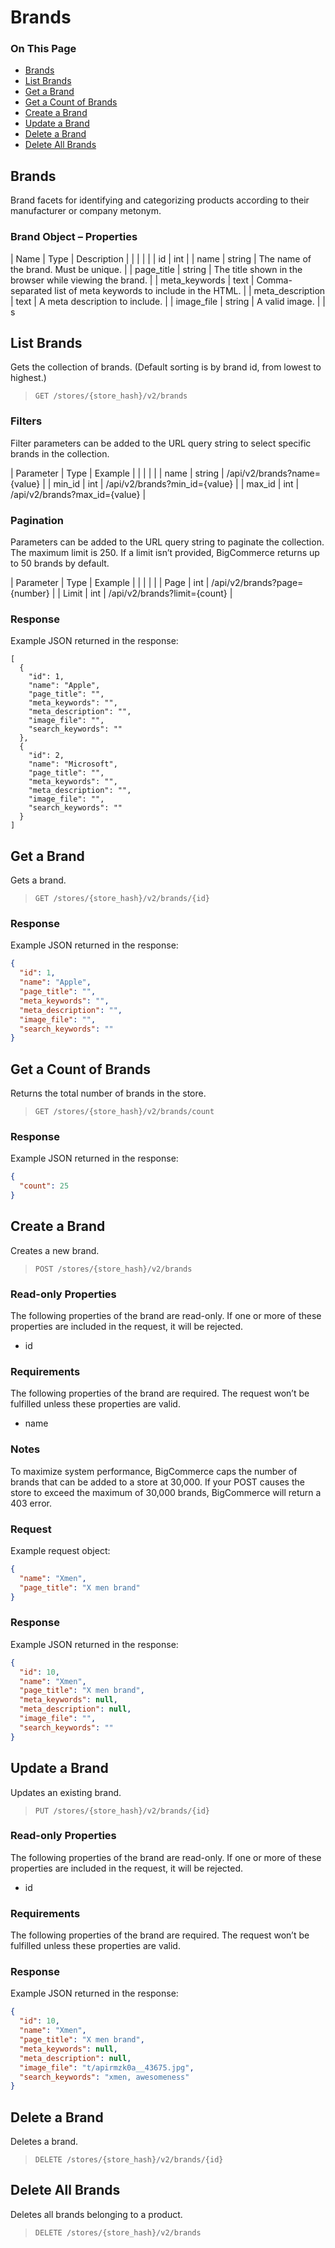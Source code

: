 # Brands

<div class="otp" id="no-index">

### On This Page
- [Brands](#brands)
- [List Brands](#list-brands)
- [Get a Brand](#get-a-brand)
- [Get a Count of Brands](#get-a-count-of-brands)
- [Create a Brand](#create-a-brand)
- [Update a Brand](#update-a-brand)
- [Delete a Brand](#delete-a-brand)
- [Delete All Brands](#delete-all-brands)

</div> 

<a href='#v2-brands_object-properties' aria-hidden='true' class='block-anchor'  id='v2-brands_object-properties'><i aria-hidden='true' class='linkify icon'></i></a>

## Brands 

Brand facets for identifying and categorizing products according to their manufacturer or company metonym.

### Brand Object – Properties 

| Name | Type | Description |
|  |  |  |
| id | int |
| name | string | The name of the brand. Must be unique. |
| page_title | string | The title shown in the browser while viewing the brand. |
| meta_keywords | text | Comma-separated list of meta keywords to include in the HTML. |
| meta_description | text | A meta description to include. |
| image_file | string | A valid image. |
| s



<a href='#v2-brands_list-brands' aria-hidden='true' class='block-anchor'  id='v2-brands_list-brands'><i aria-hidden='true' class='linkify icon'></i></a>

## List Brands 

Gets the collection of brands. (Default sorting is by brand id, from lowest to highest.)

>`GET /stores/{store_hash}/v2/brands`

### Filters 

Filter parameters can be added to the URL query string to select specific brands in the collection.

| Parameter | Type | Example |
|  |  |  |
| name | string | /api/v2/brands?name={value} |
| min_id | int | /api/v2/brands?min_id={value} |
| max_id | int | /api/v2/brands?max_id={value} |

### Pagination 

Parameters can be added to the URL query string to paginate the collection. The maximum limit is 250. If a limit isn’t provided, BigCommerce returns up to 50 brands by default.

| Parameter | Type | Example |
|  |  |  |
| Page | int | /api/v2/brands?page={number} |
| Limit | int | /api/v2/brands?limit={count} |

### Response 

Example JSON returned in the response:

```
[
  {
    "id": 1,
    "name": "Apple",
    "page_title": "",
    "meta_keywords": "",
    "meta_description": "",
    "image_file": "",
    "search_keywords": ""
  },
  {
    "id": 2,
    "name": "Microsoft",
    "page_title": "",
    "meta_keywords": "",
    "meta_description": "",
    "image_file": "",
    "search_keywords": ""
  }
]
```



<a href='#v2-brands_get-brands' aria-hidden='true' class='block-anchor'  id='v2-brands_get-brands'><i aria-hidden='true' class='linkify icon'></i></a>

## Get a Brand 

Gets a brand.


>`GET /stores/{store_hash}/v2/brands/{id}`


### Response 

Example JSON returned in the response:

```json
{
  "id": 1,
  "name": "Apple",
  "page_title": "",
  "meta_keywords": "",
  "meta_description": "",
  "image_file": "",
  "search_keywords": ""
}
```



<a href='#v2-brands_get-count-brands' aria-hidden='true' class='block-anchor'  id='v2-brands_get-count-brands'><i aria-hidden='true' class='linkify icon'></i></a>

## Get a Count of Brands 

Returns the total number of brands in the store.

>`GET /stores/{store_hash}/v2/brands/count`

### Response 

Example JSON returned in the response:

```json
{
  "count": 25
}
```



<a href='#v2-brands_create-brands' aria-hidden='true' class='block-anchor'  id='v2-brands_create-brands'><i aria-hidden='true' class='linkify icon'></i></a>

## Create a Brand 

Creates a new brand.

>`POST /stores/{store_hash}/v2/brands`


### Read-only Properties 

The following properties of the brand are read-only. If one or more of these properties are included in the request, it will be rejected.

*   id

### Requirements 

The following properties of the brand are required. The request won’t be fulfilled unless these properties are valid.

*   name

### Notes 

To maximize system performance, BigCommerce caps the number of brands that can be added to a store at 30,000. If your POST causes the store to exceed the maximum of 30,000 brands, BigCommerce will return a 403 error.

### Request 

Example request object:

```json
{
  "name": "Xmen",
  "page_title": "X men brand"
}
```

### Response 

Example JSON returned in the response:

```json
{
  "id": 10,
  "name": "Xmen",
  "page_title": "X men brand",
  "meta_keywords": null,
  "meta_description": null,
  "image_file": "",
  "search_keywords": ""
}
```



<a href='#v2-brands_update-brands' aria-hidden='true' class='block-anchor'  id='v2-brands_update-brands'><i aria-hidden='true' class='linkify icon'></i></a>


## Update a Brand 

Updates an existing brand.


>`PUT /stores/{store_hash}/v2/brands/{id}`


### Read-only Properties 

The following properties of the brand are read-only. If one or more of these properties are included in the request, it will be rejected.

*   id

### Requirements 

The following properties of the brand are required. The request won’t be fulfilled unless these properties are valid.

### Response 

Example JSON returned in the response:

```json
{
  "id": 10,
  "name": "Xmen",
  "page_title": "X men brand",
  "meta_keywords": null,
  "meta_description": null,
  "image_file": "t/apirmzk0a__43675.jpg",
  "search_keywords": "xmen, awesomeness"
}
```



<a href='#2-brands_delete-brands' aria-hidden='true' class='block-anchor'  id='2-brands_delete-brands'><i aria-hidden='true' class='linkify icon'></i></a>

## Delete a Brand 

Deletes a brand.

>`DELETE /stores/{store_hash}/v2/brands/{id}`



<a href='#v2-brands_delete-all-brands' aria-hidden='true' class='block-anchor'  id='v2-brands_delete-all-brands'><i aria-hidden='true' class='linkify icon'></i></a>

## Delete All Brands 

Deletes all brands belonging to a product.

>`DELETE /stores/{store_hash}/v2/brands`

